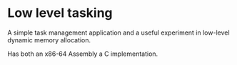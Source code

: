 # Low level tasking
A simple task management application and a useful experiment in low-level dynamic memory allocation.

Has both an x86-64 Assembly a C implementation.